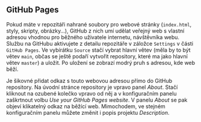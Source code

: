 ## GitHub Pages

Pokud máte v repozitáři nahrané soubory pro webové stránky (`index.html`, styly, skripty, obrázky…), GitHub z nich umí udělat veřejný web s vlastní adresou vhodnou pro běžného uživatele internetu, návštěvníka webu. Službu na GitHubu aktivujete z detailu repozitáře v záložce `Settings` v části `GitHub Pages`. Ve vybírátku `Source` stačí vybrat hlavní větev (měla by to být větev `main`, občas se ještě podaří vytvořit repository, které ma jako hlavní větev `master`) a uložit. Po uložení se zobrazí modrý pruh s adresou, kde web běží.

Je šikovné přidat odkaz s touto webovou adresou přímo do GitHub repository.
Na úvodní stránce repository je vpravo panel _About_.
Stačí kliknout na ozubené kolečko vpravo od něj a v konfiguračním panelu zaškrtnout volbu _Use your GitHub Pages website_.
V panelu _About_ se pak objeví klikatelný odkaz na běžící web.
Mimochodem, ve stejném konfiguračním panelu můžete změnit i popis projektu _Description_.

